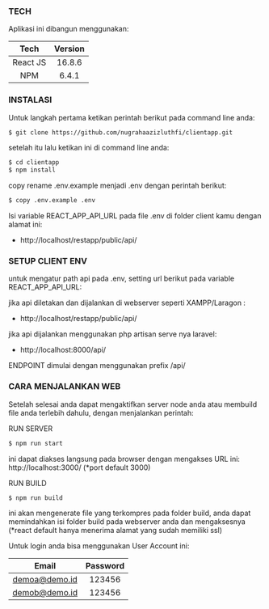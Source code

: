 ### TECH

Aplikasi ini dibangun menggunakan:

|   Tech   | Version |
| :------: | :-----: |
| React JS | 16.8.6  |
|   NPM    |  6.4.1  |

### INSTALASI

Untuk langkah pertama ketikan perintah berikut pada command line anda:

```sh
$ git clone https://github.com/nugrahaazizluthfi/clientapp.git
```

setelah itu lalu ketikan ini di command line anda:

```sh
$ cd clientapp
$ npm install
```

copy rename .env.example menjadi .env dengan perintah berikut:

```sh
$ copy .env.example .env
```

Isi variable REACT_APP_API_URL pada file .env di folder client kamu dengan alamat ini:

-   http://localhost/restapp/public/api/

### SETUP CLIENT ENV

untuk mengatur path api pada .env, setting url berikut pada variable REACT_APP_API_URL:

jika api diletakan dan dijalankan di webserver seperti XAMPP/Laragon :

-   http://localhost/restapp/public/api/

jika api dijalankan menggunakan php artisan serve nya laravel:

-   http://localhost:8000/api/

ENDPOINT dimulai dengan menggunakan prefix /api/

### CARA MENJALANKAN WEB

Setelah selesai anda dapat mengaktifkan server node anda atau membuild file anda terlebih dahulu, dengan menjalankan perintah:

RUN SERVER

```sh
$ npm run start
```

ini dapat diakses langsung pada browser dengan mengakses URL ini: http://localhost:3000/ (\*port default 3000)

RUN BUILD

```sh
$ npm run build
```

ini akan mengenerate file yang terkompres pada folder build, anda dapat memindahkan isi folder build pada webserver anda dan mengaksesnya (\*react default hanya menerima alamat yang sudah memiliki ssl)

Untuk login anda bisa menggunakan User Account ini:

|     Email     | Password |
| :-----------: | :------: |
| demoa@demo.id |  123456  |
| demob@demo.id |  123456  |
